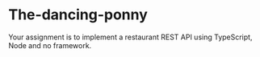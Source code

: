 # The-dancing-ponny
Your assignment is to implement a restaurant REST API using TypeScript, Node and no framework.
